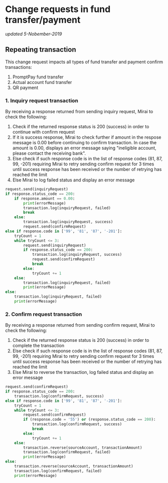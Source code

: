 # Change requests in fund transfer/payment
*updated 5-Nobember-2019*

## **Repeating transaction**

This change request impacts all types of fund transfer and payment confirm transactions:
1. PromptPay fund transfer
2. Actual account fund transfer
3. QR payment

### **1. Inquiry request transaction**

By receiving a response returned from sending inquiry request, Mirai to check the following:

1. Check if the returned response status is 200 (success) in order to continue with confirm request
2. If it is success response, Mirai to check further if amount in the respose message is 0.00 before continuing to confirm transaction. In case the amount is 0.00, displays an error message saying "ineligible account, please contact the receiving bank".
3. Else check if such response code is in the list of response codes (81, 87, 99, -201) requiring Mirai to retry sending confirm request for 3 times until success response has been received or the number of retrying has reached the limit
4. Else Mirai to log failed status and display an error message

```python
request.send(inquiryRequest)
if response.status_code == 200:
    if response.amount == 0.00:
        print(errorMessage)
        transaction.log(inquiryRequest, failed)
        break
    else:
        transaction.log(inquiryRequest, success)
        request.send(confirmRequest)
else if response.code in ['99', '81', '87', '-201']:
    tryCount = 1
    while tryCount <= 3:
        request.send(inquiryRequest)
        if response.status_code == 200:
            transaction.log(inquiryRequest, success)
            request.send(confirmRequest)
            break
        else:
            tryCount += 1
    else:
        transaction.log(inquiryRequest, failed)
        print(errorMessage)
else:
    transaction.log(inquiryRequest, failed)
    print(errorMessage)
```

### **2. Confirm request transaction**

By receiving a response returned from sending confirm request, Mirai to check the following:

1. Check if the returned response status is 200 (success) in order to complete the transaction
2. Else check if such response code is in the list of response codes (81, 87, 99, -201) requiring Mirai to retry sending confirm request for 3 times until success response has been received or the number of retrying has reached the limit
3. Else Mirai to reverse the transaction, log failed status and display an error message

```python
request.send(confirmRequest)
if response.status_code == 200:
    transaction.log(confirmRequest, success)
else if response.code in ['99', '81', '87', '-201']:
    tryCount = 1
    while tryCount <= 3:
        request.send(confirmRequest)
        if (response.code = '55') or (response.status_code == 200):
            transaction.log(confirmRequest, success)
            break
        else:
            tryCount += 1
    else:
        transaction.reverse(sourceAccount, transactionAmount)
        transaction.log(confirmRequest, failed)
        print(errorMessage)
else:
    transaction.reverse(sourceAccount, transactionAmount)
    transaction.log(confirmRequest, failed)
    print(errorMessage)
```
